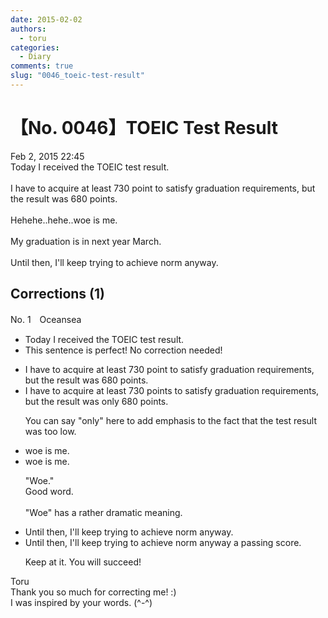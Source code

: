 ```yaml
---
date: 2015-02-02
authors:
  - toru
categories:
  - Diary
comments: true
slug: "0046_toeic-test-result"
---
```


# 【No. 0046】TOEIC Test Result
<div class="date">Feb 2, 2015 22:45</div>
<div id="post"><div id="body_show_ori">
Today I received the TOEIC test result.<br/><br/>I have to acquire at least 730 point to satisfy graduation requirements, but the result was 680 points.<br/><br/>Hehehe..hehe..woe is me.<br/><br/>My graduation is in next year March.<br/><br/>Until then, I'll keep trying to achieve norm anyway.
</div></div>

<!-- more -->


## Corrections (1)
<div id="block"><div class="first_name"> No. 1　<span class="just_name">Oceansea</span></div><div id="block2">
<ul class="correction_field">
<li class="incorrect">Today I received the TOEIC test result.</li>
<li class="corrected perfect">This sentence is perfect! No correction needed!</li>
</ul>
<ul class="correction_field">
<li class="incorrect">I have to acquire at least 730 point to satisfy graduation requirements, but the result was 680 points.</li>
<li class="corrected correct">
I have to acquire at least 730 point<span class="f_red">s</span> to satisfy graduation requirements, but the result was <span class="f_gray">only</span> 680 points.
<p class="correction_comment">You can say "only" here to add emphasis to the fact that the test result was too low.</p>
</li>
</ul>
<ul class="correction_field">
<li class="incorrect">woe is me.</li>
<li class="corrected correct">
woe is me.
<p class="correction_comment">"Woe."<br/>Good word.<br/><br/>"Woe" has a rather dramatic meaning.</p>
</li>
</ul>
<ul class="correction_field">
<li class="incorrect">Until then, I'll keep trying to achieve norm anyway.</li>
<li class="corrected correct">
Until then, I'll keep trying to achieve <span class="f_gray"><span class="sline">norm anyway</span></span> <span class="f_blue">a passing score</span>.
<p class="correction_comment">Keep at it. You will succeed!</p>
</li>
</ul>
</div><div class="name"><span class="just_name">Toru</span><br>
Thank you so much for correcting me! :)<br/>I was inspired by your words. (^-^)
</div>
</div>
